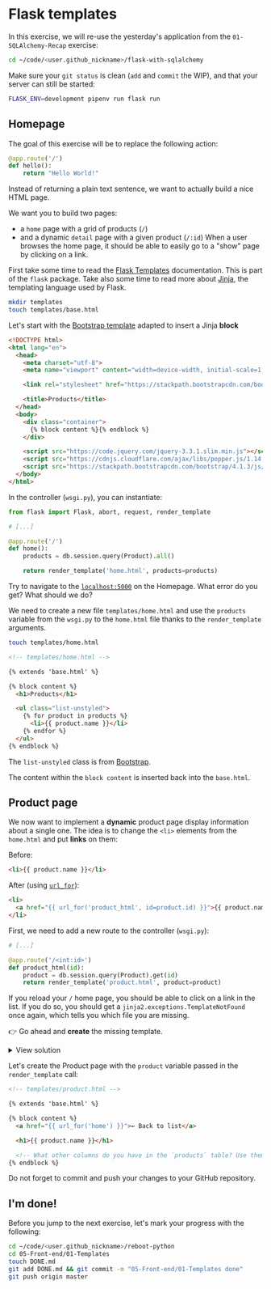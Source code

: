 # Flask templates

In this exercise, we will re-use the yesterday's application from the `01-SQLAlchemy-Recap` exercise:

```bash
cd ~/code/<user.github_nickname>/flask-with-sqlalchemy
```

Make sure your `git status` is clean (`add` and `commit` the WIP), and that your server can still be started:

```bash
FLASK_ENV=development pipenv run flask run
```

## Homepage

The goal of this exercise will be to replace the following action:

```python
@app.route('/')
def hello():
    return "Hello World!"
```

Instead of returning a plain text sentence, we want to actually build a nice HTML page.

We want you to build two pages:
- a `home` page with a grid of products (`/`)
- and a dynamic `detail` page with a given product (`/:id`)
When a user browses the home page, it should be able to easily go to a "show" page by clicking on a link.

First take some time to read the [Flask Templates](http://flask.pocoo.org/docs/1.0/tutorial/templates/) documentation. This is part of the `flask` package. Take also some time to read more about [Jinja](http://jinja.pocoo.org/docs/2.10/templates/), the templating language used by Flask.

```bash
mkdir templates
touch templates/base.html
```

Let's start with the [Bootstrap template](https://getbootstrap.com/docs/4.1/getting-started/introduction/) adapted to insert a Jinja **block**

```html
<!DOCTYPE html>
<html lang="en">
  <head>
    <meta charset="utf-8">
    <meta name="viewport" content="width=device-width, initial-scale=1, shrink-to-fit=no">

    <link rel="stylesheet" href="https://stackpath.bootstrapcdn.com/bootstrap/4.1.3/css/bootstrap.min.css">

    <title>Products</title>
  </head>
  <body>
    <div class="container">
      {% block content %}{% endblock %}
    </div>

    <script src="https://code.jquery.com/jquery-3.3.1.slim.min.js"></script>
    <script src="https://cdnjs.cloudflare.com/ajax/libs/popper.js/1.14.3/umd/popper.min.js"></script>
    <script src="https://stackpath.bootstrapcdn.com/bootstrap/4.1.3/js/bootstrap.min.js"></script>
  </body>
</html>
```

In the controller (`wsgi.py`), you can instantiate:

```python
from flask import Flask, abort, request, render_template

# [...]

@app.route('/')
def home():
    products = db.session.query(Product).all()

    return render_template('home.html', products=products)
```

Try to navigate to the [`localhost:5000`](http://localhost:5000) on the Homepage. What error do you get? What should we do?

We need to create a new file `templates/home.html` and use the `products` variable from the `wsgi.py` to the `home.html` file thanks to the `render_template` arguments.

```bash
touch templates/home.html
```

```html
<!-- templates/home.html -->

{% extends 'base.html' %}

{% block content %}
  <h1>Products</h1>

  <ul class="list-unstyled">
    {% for product in products %}
      <li>{{ product.name }}</li>
    {% endfor %}
  </ul>
{% endblock %}
```

The `list-unstyled` class is from [Bootstrap](https://getbootstrap.com/docs/4.1/content/typography/#unstyled).

The content within the `block content` is inserted back into the `base.html`.

## Product page

We now want to implement a **dynamic** product page display information about a single one. The idea is to change the `<li>` elements from the `home.html` and put **links** on them:

Before:

```html
<li>{{ product.name }}</li>
```

After (using [`url_for`](http://flask.pocoo.org/docs/1.0/api/#flask.url_for)):

```html
<li>
  <a href="{{ url_for('product_html', id=product.id) }}">{{ product.name }}</a>
</li>
```

First, we need to add a new route to the controller (`wsgi.py`):

```python
# [...]

@app.route('/<int:id>')
def product_html(id):
    product = db.session.query(Product).get(id)
    return render_template('product.html', product=product)
```

If you reload your `/` home page, you should be able to click on a link in the list. If you do so, you should get a `jinja2.exceptions.TemplateNotFound` once again, which tells you which file you are missing.

:point_right: Go ahead and **create** the missing template.

<details><summary markdown="span">View solution
</summary>

You need to run:

```bash
touch templates/product.html
```

</details>


Let's create the Product page with the `product` variable passed in the `render_template` call:

```html
<!-- templates/product.html -->

{% extends 'base.html' %}

{% block content %}
  <a href="{{ url_for('home') }}">← Back to list</a>

  <h1>{{ product.name }}</h1>

  <!-- What other columns do you have in the `products` table? Use them here! -->
{% endblock %}
```

Do not forget to commit and push your changes to your GitHub repository.

## I'm done!

Before you jump to the next exercise, let's mark your progress with the following:

```bash
cd ~/code/<user.github_nickname>/reboot-python
cd 05-Front-end/01-Templates
touch DONE.md
git add DONE.md && git commit -m "05-Front-end/01-Templates done"
git push origin master
```
